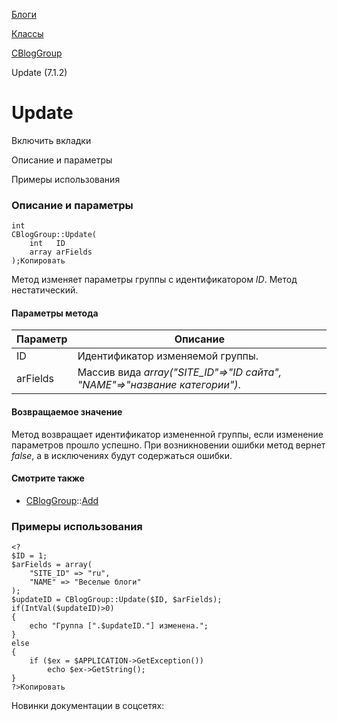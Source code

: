 [Блоги](/api_help/blogs/index.php)

[Классы](/api_help/blogs/classes/index.php)

[CBlogGroup](/api_help/blogs/classes/cbloggroup/index.php)

Update (7.1.2)

Update
======

Включить вкладки

Описание и параметры

Примеры использования

### Описание и параметры

```
int
CBlogGroup::Update(
	int   ID
	array arFields
);Копировать
```

Метод изменяет параметры группы с идентификатором *ID*. Метод нестатический.

#### Параметры метода

| Параметр | Описание |
| --- | --- |
| ID | Идентификатор изменяемой группы. |
| arFields | Массив вида *array("SITE\_ID"=>"ID сайта", "NAME"=>"название категории")*. |

#### Возвращаемое значение

Метод возвращает идентификатор измененной группы, если изменение параметров прошло успешно. При возникновении ошибки метод вернет *false*, а в исключениях будут содержаться ошибки.

#### Смотрите также

* [CBlogGroup](/api_help/blogs/classes/cbloggroup/index.php)::[Add](/api_help/blogs/classes/cbloggroup/add.php)

### Примеры использования

```
<?
$ID = 1;
$arFields = array(
	"SITE_ID" => "ru",
	"NAME" => "Веселые блоги"
);
$updateID = CBlogGroup::Update($ID, $arFields);
if(IntVal($updateID)>0)
{
	echo "Группа [".$updateID."] изменена.";
}
else
{
	if ($ex = $APPLICATION->GetException())
		echo $ex->GetString();
}
?>Копировать
```

Новинки документации в соцсетях:
